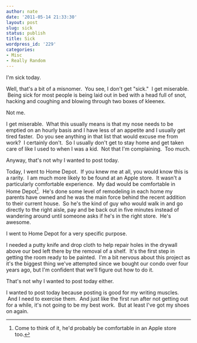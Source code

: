 ```yaml
---
author: nate
date: '2011-05-14 21:33:30'
layout: post
slug: sick
status: publish
title: Sick
wordpress_id: '229'
categories:
- Misc
- Really Random
---
```


I'm sick today.

Well, that's a bit of a misnomer.  You see, I don't get "sick."  I get miserable.  Being sick for most people is being laid out in bed with a head full of snot, hacking and coughing and blowing through two boxes of kleenex.

Not me.

I get miserable.  What this usually means is that my nose needs to be emptied on an hourly basis and I have less of an appetite and I usually get tired faster.  Do you see anything in that list that would excuse me from work?  I certainly don't.  So I usually don't get to stay home and get taken care of like I used to when I was a kid.  Not that I'm complaining.  Too much.

Anyway, that's not why I wanted to post today.

Today, I went to Home Depot.  If you knew me at all, you would know this is a rarity.  I am much more likely to be found at an Apple store.  It wasn't a particularly comfortable experience.  My dad would be comfortable in Home Depot[^1].  He's done some level of remodeling in each home my parents have owned and he was the main force behind the recent addition to their current house.  So he's the kind of guy who would walk in and go directly to the right aisle, pay and be back out in five minutes instead of wandering around until someone asks if he's in the right store.  He's awesome.

I went to Home Depot for a very specific purpose.

I needed a putty knife and drop cloth to help repair holes in the drywall above our bed left there by the removal of a shelf.  It's the first step in getting the room ready to be painted.  I'm a bit nervous about this project as it's the biggest thing we've attempted since we bought our condo over four years ago, but I'm confident that we'll figure out how to do it.

That's not why I wanted to post today either.

I wanted to post today because posting is good for my writing muscles.  And I need to exercise them.  And just like the first run after not getting out for a while, it's not going to be my best work.  But at least I've got my shoes on again.

[^1]: Come to think of it, he'd probably be comfortable in an Apple store too.
